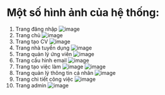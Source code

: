 # Một số hình ảnh của hệ thống:
1. Trang đăng nhập
![image](https://github.com/hakaishinn/jobsgo-fe/assets/89899207/9b28324b-ed5e-4208-aa69-f249b6747371)
2. Trang chủ
![image](https://github.com/hakaishinn/jobsgo-fe/assets/89899207/f49ffa5e-dffe-48bd-9c3b-6d004e4ec761)
3. Trang tạo CV
![image](https://github.com/hakaishinn/jobsgo-fe/assets/89899207/bd53aa21-07fd-4f0d-8aee-63346b3be3c5)
4. Trang nhà tuyển dụng
![image](https://github.com/hakaishinn/jobsgo-fe/assets/89899207/3e5b30a7-ebf9-4bdf-9a77-8cf9848a2bb1)
5. Trang quản lý ứng viên
![image](https://github.com/hakaishinn/jobsgo-fe/assets/89899207/19acdb9f-1935-4417-9a77-872d6bf45a34)
6. Trang cấu hình email
![image](https://github.com/hakaishinn/jobsgo-fe/assets/89899207/78532d29-08d9-4c6f-85be-dfc6790c6ccf)
7. Trang tạo việc làm
![image](https://github.com/hakaishinn/jobsgo-fe/assets/89899207/5e89fdc5-51db-4ff7-bdd0-2bc6ec6c54b5)
![image](https://github.com/hakaishinn/jobsgo-fe/assets/89899207/29f5a1d2-afec-499a-9bc2-f7736a15a6c3)
8. Trang quản lý thông tin cá nhân
![image](https://github.com/hakaishinn/jobsgo-fe/assets/89899207/58846ef9-6067-4b93-849a-163af15becdb)
9. Trang chi tiết công việc
![image](https://github.com/hakaishinn/jobsgo-fe/assets/89899207/b2aadcfc-f600-42dc-bed2-489fdecbff20)
10. Trang admin
![image](https://github.com/hakaishinn/jobsgo-fe/assets/89899207/3803e312-cef1-489a-88de-6364dfded563)

